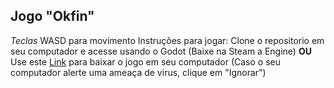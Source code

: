 ## Jogo "Okfin"
*Teclas* WASD para movimento
Instruções para jogar:
Clone o repositorio em seu computador e acesse usando o Godot (Baixe na Steam a Engine)
**OU**
Use este [Link](https://kauannicolass1264.itch.io/okfin) para baixar o jogo em seu computador (Caso o seu computador alerte uma ameaça de virus, clique em "Ignorar")
